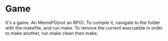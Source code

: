 # Game
It's a game. An MemePG(not an RPG). To compile it, navigate to the folder with the makefile, and run make. To remove the current execuatble in
order to make another, run 
make clean 
then 
make.
